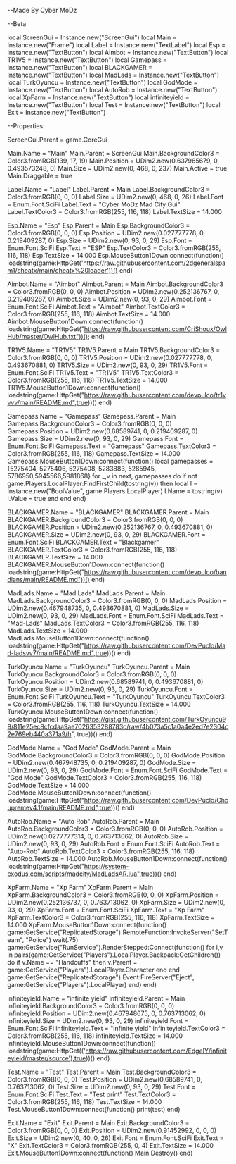 --Made By Cyber MoDz

--Beta

local ScreenGui = Instance.new("ScreenGui")
local Main = Instance.new("Frame")
local Label = Instance.new("TextLabel")
local Esp = Instance.new("TextButton")
local Aimbot = Instance.new("TextButton")
local TR1V5 = Instance.new("TextButton")
local Gamepass = Instance.new("TextButton")
local BLACKGAMER = Instance.new("TextButton")
local MadLads = Instance.new("TextButton")
local TurkOyuncu = Instance.new("TextButton")
local GodMode = Instance.new("TextButton")
local AutoRob = Instance.new("TextButton")
local XpFarm = Instance.new("TextButton")
local infiniteyield = Instance.new("TextButton")
local Test = Instance.new("TextButton")
local Exit = Instance.new("TextButton")

--Properties:

ScreenGui.Parent = game.CoreGui

Main.Name = "Main"
Main.Parent = ScreenGui
Main.BackgroundColor3 = Color3.fromRGB(139, 17, 19)
Main.Position = UDim2.new(0.637965679, 0, 0.493573248, 0)
Main.Size = UDim2.new(0, 468, 0, 237)
Main.Active = true
Main.Draggable = true


Label.Name = "Label"
Label.Parent = Main
Label.BackgroundColor3 = Color3.fromRGB(0, 0, 0)
Label.Size = UDim2.new(0, 468, 0, 26)
Label.Font = Enum.Font.SciFi
Label.Text = "Cyber MoDz  Mad City Gui"
Label.TextColor3 = Color3.fromRGB(255, 116, 118)
Label.TextSize = 14.000

Esp.Name = "Esp"
Esp.Parent = Main
Esp.BackgroundColor3 = Color3.fromRGB(0, 0, 0)
Esp.Position = UDim2.new(0.027777778, 0, 0.219409287, 0)
Esp.Size = UDim2.new(0, 93, 0, 29)
Esp.Font = Enum.Font.SciFi
Esp.Text = "ESP"
Esp.TextColor3 = Color3.fromRGB(255, 116, 118)
Esp.TextSize = 14.000
Esp.MouseButton1Down:connect(function()
	loadstring(game:HttpGet('https://raw.githubusercontent.com/2dgeneralspam1/cheatx/main/cheatx%20loader'))()
end)


Aimbot.Name = "Aimbot"
Aimbot.Parent = Main
Aimbot.BackgroundColor3 = Color3.fromRGB(0, 0, 0)
Aimbot.Position = UDim2.new(0.252136767, 0, 0.219409287, 0)
Aimbot.Size = UDim2.new(0, 93, 0, 29)
Aimbot.Font = Enum.Font.SciFi
Aimbot.Text = "Aimbot"
Aimbot.TextColor3 = Color3.fromRGB(255, 116, 118)
Aimbot.TextSize = 14.000
Aimbot.MouseButton1Down:connect(function()
	loadstring(game:HttpGet("https://raw.githubusercontent.com/CriShoux/OwlHub/master/OwlHub.txt"))();
end)


TR1V5.Name = "TR1V5"
TR1V5.Parent = Main
TR1V5.BackgroundColor3 = Color3.fromRGB(0, 0, 0)
TR1V5.Position = UDim2.new(0.027777778, 0, 0.493670881, 0)
TR1V5.Size = UDim2.new(0, 93, 0, 29)
TR1V5.Font = Enum.Font.SciFi
TR1V5.Text = "TR1V5"
TR1V5.TextColor3 = Color3.fromRGB(255, 116, 118)
TR1V5.TextSize = 14.000
TR1V5.MouseButton1Down:connect(function()
	loadstring(game:HttpGet("https://raw.githubusercontent.com/devpulco/tr1vvvv/main/README.md",true))()
end)


Gamepass.Name = "Gamepass"
Gamepass.Parent = Main
Gamepass.BackgroundColor3 = Color3.fromRGB(0, 0, 0)
Gamepass.Position = UDim2.new(0.68589741, 0, 0.219409287, 0)
Gamepass.Size = UDim2.new(0, 93, 0, 29)
Gamepass.Font = Enum.Font.SciFi
Gamepass.Text = "Gamepass"
Gamepass.TextColor3 = Color3.fromRGB(255, 116, 118)
Gamepass.TextSize = 14.000
Gamepass.MouseButton1Down:connect(function()
	local gamepasses = {5275404, 5275406, 5275408, 5283883, 5285945, 5786950,5945566,5981868}
	for _,v in next, gamepasses do
		if not game.Players.LocalPlayer:FindFirstChild(tostring(v)) then
			local l = Instance.new("BoolValue", game.Players.LocalPlayer)
			l.Name = tostring(v)
			l.Value = true
		end
	end
end)


BLACKGAMER.Name = "BLACKGAMER"
BLACKGAMER.Parent = Main
BLACKGAMER.BackgroundColor3 = Color3.fromRGB(0, 0, 0)
BLACKGAMER.Position = UDim2.new(0.252136767, 0, 0.493670881, 0)
BLACKGAMER.Size = UDim2.new(0, 93, 0, 29)
BLACKGAMER.Font = Enum.Font.SciFi
BLACKGAMER.Text = "Blackgamer"
BLACKGAMER.TextColor3 = Color3.fromRGB(255, 116, 118)
BLACKGAMER.TextSize = 14.000
BLACKGAMER.MouseButton1Down:connect(function()
	loadstring(game:HttpGet("https://raw.githubusercontent.com/devpulco/bandlans/main/README.md"))()
end)


MadLads.Name = "Mad Lads"
MadLads.Parent = Main
MadLads.BackgroundColor3 = Color3.fromRGB(0, 0, 0)
MadLads.Position = UDim2.new(0.467948735, 0, 0.493670881, 0)
MadLads.Size = UDim2.new(0, 93, 0, 29)
MadLads.Font = Enum.Font.SciFi
MadLads.Text = "Mad-Lads"
MadLads.TextColor3 = Color3.fromRGB(255, 116, 118)
MadLads.TextSize = 14.000
MadLads.MouseButton1Down:connect(function()
	loadstring(game:HttpGet("https://raw.githubusercontent.com/DevPuclo/Mad-ladsvv7/main/README.md",true))()
end)


TurkOyuncu.Name = "TurkOyuncu"
TurkOyuncu.Parent = Main
TurkOyuncu.BackgroundColor3 = Color3.fromRGB(0, 0, 0)
TurkOyuncu.Position = UDim2.new(0.68589741, 0, 0.493670881, 0)
TurkOyuncu.Size = UDim2.new(0, 93, 0, 29)
TurkOyuncu.Font = Enum.Font.SciFi
TurkOyuncu.Text = "TurkOyuncu"
TurkOyuncu.TextColor3 = Color3.fromRGB(255, 116, 118)
TurkOyuncu.TextSize = 14.000
TurkOyuncu.MouseButton1Down:connect(function()
	loadstring(game:HttpGet("https://gist.githubusercontent.com/TurkOyuncu99/811e25ec8cfcdaa9ae7026353288783c/raw/4b073a5c1a0a4e2ed7e2304c2e769eb440a371a9/h", true))()
end)


GodMode.Name = "God Mode"
GodMode.Parent = Main
GodMode.BackgroundColor3 = Color3.fromRGB(0, 0, 0)
GodMode.Position = UDim2.new(0.467948735, 0, 0.219409287, 0)
GodMode.Size = UDim2.new(0, 93, 0, 29)
GodMode.Font = Enum.Font.SciFi
GodMode.Text = "God Mode"
GodMode.TextColor3 = Color3.fromRGB(255, 116, 118)
GodMode.TextSize = 14.000
GodMode.MouseButton1Down:connect(function()
	loadstring(game:HttpGet("https://raw.githubusercontent.com/DevPuclo/Choupremev4.1/main/README.md",true))()
end)


AutoRob.Name = "Auto Rob"
AutoRob.Parent = Main
AutoRob.BackgroundColor3 = Color3.fromRGB(0, 0, 0)
AutoRob.Position = UDim2.new(0.0277777314, 0, 0.763713062, 0)
AutoRob.Size = UDim2.new(0, 93, 0, 29)
AutoRob.Font = Enum.Font.SciFi
AutoRob.Text = "Auto-Rob"
AutoRob.TextColor3 = Color3.fromRGB(255, 116, 118)
AutoRob.TextSize = 14.000
AutoRob.MouseButton1Down:connect(function()
	loadstring(game:HttpGet("https://system-exodus.com/scripts/madcity/MadLadsAR.lua",true))()
end)


XpFarm.Name = "Xp Farm"
XpFarm.Parent = Main
XpFarm.BackgroundColor3 = Color3.fromRGB(0, 0, 0)
XpFarm.Position = UDim2.new(0.252136737, 0, 0.763713062, 0)
XpFarm.Size = UDim2.new(0, 93, 0, 29)
XpFarm.Font = Enum.Font.SciFi
XpFarm.Text = "Xp Farm"
XpFarm.TextColor3 = Color3.fromRGB(255, 116, 118)
XpFarm.TextSize = 14.000
XpFarm.MouseButton1Down:connect(function()
	game:GetService("ReplicatedStorage").RemoteFunction:InvokeServer("SetTeam", "Police")
	wait(.75)
	game:GetService("RunService").RenderStepped:Connect(function()
		for i,v in pairs(game:GetService("Players").LocalPlayer.Backpack:GetChildren()) do
			if v.Name == "Handcuffs" then v.Parent = game:GetService("Players").LocalPlayer.Character
			end
		end
		game:GetService("ReplicatedStorage").Event:FireServer("Eject", game:GetService("Players").LocalPlayer)
	end)
end)


infiniteyield.Name = "infinite yield"
infiniteyield.Parent = Main
infiniteyield.BackgroundColor3 = Color3.fromRGB(0, 0, 0)
infiniteyield.Position = UDim2.new(0.467948675, 0, 0.763713062, 0)
infiniteyield.Size = UDim2.new(0, 93, 0, 29)
infiniteyield.Font = Enum.Font.SciFi
infiniteyield.Text = "infinite yield"
infiniteyield.TextColor3 = Color3.fromRGB(255, 116, 118)
infiniteyield.TextSize = 14.000
infiniteyield.MouseButton1Down:connect(function()
	loadstring(game:HttpGet(('https://raw.githubusercontent.com/EdgeIY/infiniteyield/master/source'),true))()
end)



Test.Name = "Test"
Test.Parent = Main
Test.BackgroundColor3 = Color3.fromRGB(0, 0, 0)
Test.Position = UDim2.new(0.68589741, 0, 0.763713062, 0)
Test.Size = UDim2.new(0, 93, 0, 29)
Test.Font = Enum.Font.SciFi
Test.Text = "Test print"
Test.TextColor3 = Color3.fromRGB(255, 116, 118)
Test.TextSize = 14.000
Test.MouseButton1Down:connect(function()
	print(test)
end)


Exit.Name = "Exit"
Exit.Parent = Main
Exit.BackgroundColor3 = Color3.fromRGB(0, 0, 0)
Exit.Position = UDim2.new(0.91452992, 0, 0, 0)
Exit.Size = UDim2.new(0, 40, 0, 26)
Exit.Font = Enum.Font.SciFi
Exit.Text = "X"
Exit.TextColor3 = Color3.fromRGB(255, 0, 4)
Exit.TextSize = 14.000
Exit.MouseButton1Down:connect(function()
	Main:Destroy()
end)
